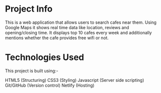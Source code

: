 # Project Info
This is a web application that allows users to search cafes near them. Using Google Maps it shows real time data like location, reviews and opening/closing time. It displays top 10 cafes every week and additionally mentions whether the cafe provides free wifi or not.

# Technologies Used
This project is built using:-

HTML5 (Structuring)
CSS3 (Styling)
Javascript (Server side scripting)
Git/GitHub (Version control)
Netlify (Hosting)

